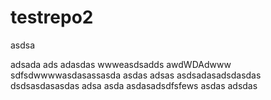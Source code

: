 # testrepo2

asdsa

adsada
ads
adasdas
wwweasdsadds
awdWDAdwww
sdfsdwwwwasdasassasda
asdas
adsas
asdsadasadsdasdas
dsdsasdasasdas
adsa
asda
asdasadsdfsfews
asdas
adsdas
